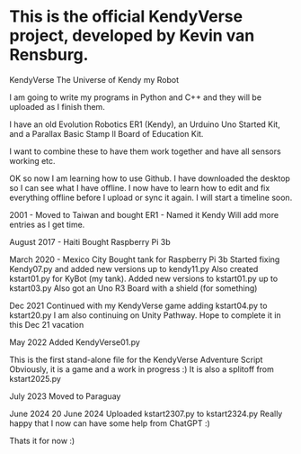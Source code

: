 This is the official KendyVerse project, 
developed by Kevin van Rensburg.
========================================
KendyVerse
The Universe of Kendy my Robot

I am going to write my programs in Python and C++ and they will be uploaded as I finish them.

I have an old Evolution Robotics ER1 (Kendy), an Urduino Uno Started Kit, and a Parallax Basic Stamp ll Board of Education Kit.

I want to combine these to have them work together and have all sensors working etc.

OK so now I am learning how to use Github. I have downloaded the desktop so I can see what I have offline.
I now have to learn how to edit and fix everything offline before I upload or sync it again.
I will start a timeline soon.

2001 - Moved to Taiwan and bought ER1 - Named it Kendy
Will add more entries as I get time.

August 2017 - Haiti 
Bought Raspberry Pi 3b

March 2020 - Mexico City
Bought tank for Raspberry Pi 3b 
Started fixing Kendy07.py and added new versions up to kendy11.py
Also created kstart01.py for KyBot (my tank).
Added new versions to kstart01.py up to kstart03.py
Also got an Uno R3 Board with a shield (for something)

Dec 2021
Continued with my KendyVerse game
adding kstart04.py to kstart20.py
I am also continuing on Unity Pathway. Hope to complete it in this Dec 21 vacation

May 2022
Added KendyVerse01.py

This is the first stand-alone file for the KendyVerse Adventure Script
Obviously, it is a game and a work in progress :)
It is also a splitoff from kstart2025.py

July 2023 Moved to Paraguay

June 2024
20 June 2024
Uploaded kstart2307.py to kstart2324.py
Really happy that I now can have some help from ChatGPT :)

Thats it for now :)

